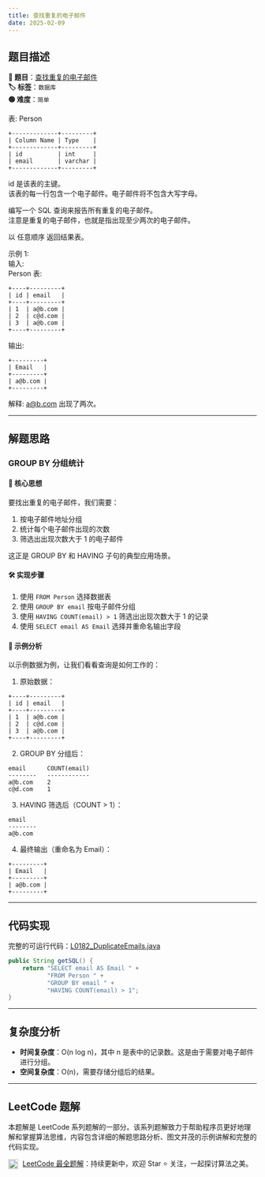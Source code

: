 ```yaml
---
title: 查找重复的电子邮件
date: 2025-02-09
---
```


## 题目描述

**🔗 题目**：[查找重复的电子邮件](https://leetcode.cn/problems/duplicate-emails/)  
**🏷️ 标签**：`数据库`  
**🟢 难度**：`简单`  

表: Person
```
+-------------+---------+
| Column Name | Type    |
+-------------+---------+
| id          | int     |
| email       | varchar |
+-------------+---------+
```
id 是该表的主键。  
该表的每一行包含一个电子邮件。电子邮件将不包含大写字母。  

编写一个 SQL 查询来报告所有重复的电子邮件。  
注意是重复的电子邮件，也就是指出现至少两次的电子邮件。  

以 任意顺序 返回结果表。  

示例 1:  
输入:  
Person 表:
```
+----+---------+
| id | email   |
+----+---------+
| 1  | a@b.com |
| 2  | c@d.com |
| 3  | a@b.com |
+----+---------+
```
输出:
```
+---------+
| Email   |
+---------+
| a@b.com |
+---------+
```
解释: a@b.com 出现了两次。

---

## 解题思路

### GROUP BY 分组统计

#### 📝 核心思想
要找出重复的电子邮件，我们需要：
1. 按电子邮件地址分组
2. 统计每个电子邮件出现的次数
3. 筛选出出现次数大于 1 的电子邮件

这正是 GROUP BY 和 HAVING 子句的典型应用场景。

#### 🛠️ 实现步骤
1. 使用 `FROM Person` 选择数据表
2. 使用 `GROUP BY email` 按电子邮件分组
3. 使用 `HAVING COUNT(email) > 1` 筛选出出现次数大于 1 的记录
4. 使用 `SELECT email AS Email` 选择并重命名输出字段

#### 🧩 示例分析
以示例数据为例，让我们看看查询是如何工作的：

1. 原始数据：
```
+----+---------+
| id | email   |
+----+---------+
| 1  | a@b.com |
| 2  | c@d.com |
| 3  | a@b.com |
+----+---------+
```

2. GROUP BY 分组后：
```
email      COUNT(email)
--------   ------------
a@b.com    2
c@d.com    1
```

3. HAVING 筛选后（COUNT > 1）：
```
email
--------
a@b.com
```

4. 最终输出（重命名为 Email）：
```
+---------+
| Email   |
+---------+
| a@b.com |
+---------+
```

---

## 代码实现

完整的可运行代码：[L0182_DuplicateEmails.java](../src/main/java/L0182_DuplicateEmails.java)

```java
public String getSQL() {
    return "SELECT email AS Email " +
           "FROM Person " +
           "GROUP BY email " +
           "HAVING COUNT(email) > 1";
}
```

---

## 复杂度分析

- **时间复杂度**：O(n log n)，其中 n 是表中的记录数。这是由于需要对电子邮件进行分组。
- **空间复杂度**：O(n)，需要存储分组后的结果。

---

## LeetCode 题解

本题解是 LeetCode 系列题解的一部分。该系列题解致力于帮助程序员更好地理解和掌握算法思维，内容包含详细的解题思路分析、图文并茂的示例讲解和完整的代码实现。

<img src="https://github.githubassets.com/images/modules/logos_page/GitHub-Mark.png" alt="GitHub" width="20" style="vertical-align: middle; margin-right: 5px"> [LeetCode 最全题解](https://github.com/LjyYano/LeetCode)：持续更新中，欢迎 Star ⭐️ 关注，一起探讨算法之美。 